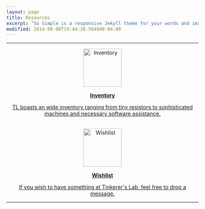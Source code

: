 ```yaml
---
layout: page
title: Resources
excerpt: "So Simple is a responsive Jekyll theme for your words and images."
modified: 2014-08-08T19:44:38.564948-04:00
---
```


---

<center>
	<a href="{{ site.url }}/resources/inventory">
		<img src="{{ site.url }}/images/inventory.png" alt="Inventory" height="100" width="100">
		<p><b>Inventory</b></p>
		<p>TL boasts an wide inventory ranging from tiny resistors to sophisticated machines and necessary software assistance.</p>
	</a>
	<br>
	<!--<a href="/documentation">
<img src="/images/documentation.png" alt="Equipment Documentation" height="100" width="100">
					<p><b>Equipment Documentation</b></p>
					<p>Support documents for some of the equipments have been prepared by generous inputs of lab users, to assist other users.</p>
	</a>	
	<br>-->
	<a href="{{ site.url }}/resources/wishlist">
<img src="{{ site.url }}/images/wishlist.png" alt="Wishlist" height="100" width="100">
					<p><b>Wishlist</b></p>
					<p>If you wish to have something at Tinkerer's Lab, feel free to drop a message.</p>
	</a>
</center>

---
